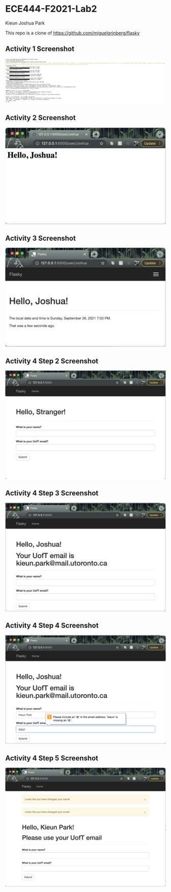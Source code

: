 # ECE444-F2021-Lab2

Kieun Joshua Park

This repo is a clone of https://github.com/miguelgrinberg/flasky

## Activity 1 Screenshot
![Alt text](https://github.com/kjoshuapark/ECE444-F2021-Lab2/blob/main/screenshots/Screen%20Shot%202021-09-25%20at%204.33.09%20PM.png)

## Activity 2 Screenshot
![Alt text](https://github.com/kjoshuapark/ECE444-F2021-Lab2/blob/main/screenshots/Screen%20Shot%202021-09-25%20at%209.10.01%20PM.png)

## Activity 3 Screenshot
![Alt text](https://github.com/kjoshuapark/ECE444-F2021-Lab2/blob/main/screenshots/Screen%20Shot%202021-09-26%20at%207.03.46%20PM.png)

## Activity 4 Step 2 Screenshot
![Alt text](https://github.com/kjoshuapark/ECE444-F2021-Lab2/blob/main/screenshots/Screen%20Shot%202021-09-26%20at%207.54.19%20PM.png)

## Activity 4 Step 3 Screenshot
![Alt text](https://github.com/kjoshuapark/ECE444-F2021-Lab2/blob/main/screenshots/Screen%20Shot%202021-09-26%20at%207.59.45%20PM.png)

## Activity 4 Step 4 Screenshot
![Alt text](https://github.com/kjoshuapark/ECE444-F2021-Lab2/blob/main/screenshots/Screen%20Shot%202021-09-26%20at%208.03.55%20PM.png)

## Activity 4 Step 5 Screenshot
![Alt text](https://github.com/kjoshuapark/ECE444-F2021-Lab2/blob/main/screenshots/Screen%20Shot%202021-09-26%20at%208.08.36%20PM.png)

